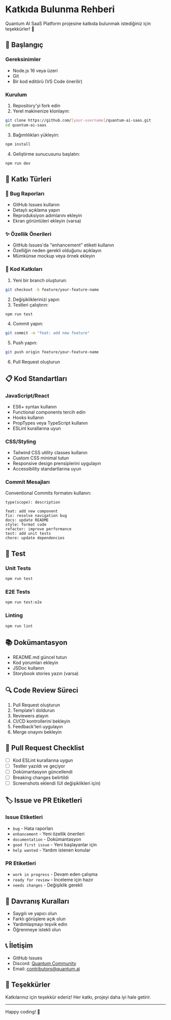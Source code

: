 # Katkıda Bulunma Rehberi

Quantum AI SaaS Platform projesine katkıda bulunmak istediğiniz için teşekkürler! 🎉

## 🚀 Başlangıç

### Gereksinimler
- Node.js 16 veya üzeri
- Git
- Bir kod editörü (VS Code önerilir)

### Kurulum
1. Repository'yi fork edin
2. Yerel makinenize klonlayın:
```bash
git clone https://github.com/[your-username]/quantum-ai-saas.git
cd quantum-ai-saas
```

3. Bağımlılıkları yükleyin:
```bash
npm install
```

4. Geliştirme sunucusunu başlatın:
```bash
npm run dev
```

## 📝 Katkı Türleri

### 🐛 Bug Raporları
- GitHub Issues kullanın
- Detaylı açıklama yapın
- Reproduksiyon adımlarını ekleyin
- Ekran görüntüleri ekleyin (varsa)

### ✨ Özellik Önerileri
- GitHub Issues'da "enhancement" etiketi kullanın
- Özelliğin neden gerekli olduğunu açıklayın
- Mümkünse mockup veya örnek ekleyin

### 🔧 Kod Katkıları
1. Yeni bir branch oluşturun:
```bash
git checkout -b feature/your-feature-name
```

2. Değişikliklerinizi yapın
3. Testleri çalıştırın:
```bash
npm run test
```

4. Commit yapın:
```bash
git commit -m "feat: add new feature"
```

5. Push yapın:
```bash
git push origin feature/your-feature-name
```

6. Pull Request oluşturun

## 📋 Kod Standartları

### JavaScript/React
- ES6+ syntax kullanın
- Functional components tercih edin
- Hooks kullanın
- PropTypes veya TypeScript kullanın
- ESLint kurallarına uyun

### CSS/Styling
- Tailwind CSS utility classes kullanın
- Custom CSS minimal tutun
- Responsive design prensiplerini uygulayın
- Accessibility standartlarına uyun

### Commit Mesajları
Conventional Commits formatını kullanın:

```
type(scope): description

feat: add new component
fix: resolve navigation bug
docs: update README
style: format code
refactor: improve performance
test: add unit tests
chore: update dependencies
```

## 🧪 Test

### Unit Tests
```bash
npm run test
```

### E2E Tests
```bash
npm run test:e2e
```

### Linting
```bash
npm run lint
```

## 📚 Dokümantasyon

- README.md güncel tutun
- Kod yorumları ekleyin
- JSDoc kullanın
- Storybook stories yazın (varsa)

## 🔍 Code Review Süreci

1. Pull Request oluşturun
2. Template'i doldurun
3. Reviewers atayın
4. CI/CD kontrollerini bekleyin
5. Feedback'leri uygulayın
6. Merge onayını bekleyin

## 🎯 Pull Request Checklist

- [ ] Kod ESLint kurallarına uygun
- [ ] Testler yazıldı ve geçiyor
- [ ] Dokümantasyon güncellendi
- [ ] Breaking changes belirtildi
- [ ] Screenshots eklendi (UI değişiklikleri için)

## 🏷️ Issue ve PR Etiketleri

### Issue Etiketleri
- `bug` - Hata raporları
- `enhancement` - Yeni özellik önerileri
- `documentation` - Dokümantasyon
- `good first issue` - Yeni başlayanlar için
- `help wanted` - Yardım istenen konular

### PR Etiketleri
- `work in progress` - Devam eden çalışma
- `ready for review` - İnceleme için hazır
- `needs changes` - Değişiklik gerekli

## 🤝 Davranış Kuralları

- Saygılı ve yapıcı olun
- Farklı görüşlere açık olun
- Yardımlaşmayı teşvik edin
- Öğrenmeye istekli olun

## 📞 İletişim

- GitHub Issues
- Discord: [Quantum Community](https://discord.gg/quantum)
- Email: contributors@quantum.ai

## 🎉 Teşekkürler

Katkılarınız için teşekkür ederiz! Her katkı, projeyi daha iyi hale getirir.

---

Happy coding! 🚀
